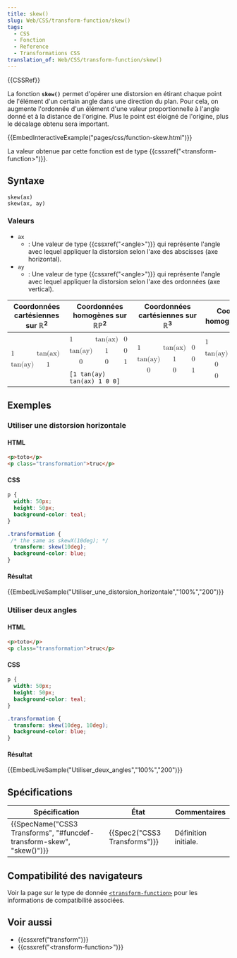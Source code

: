 ```yaml
---
title: skew()
slug: Web/CSS/transform-function/skew()
tags:
  - CSS
  - Fonction
  - Reference
  - Transformations CSS
translation_of: Web/CSS/transform-function/skew()
---
```

{{CSSRef}}

La fonction **`skew()`** permet d'opérer une distorsion en étirant chaque point de l'élément d'un certain angle dans une direction du plan. Pour cela, on augmente l'ordonnée d'un élément d'une valeur proportionnelle à l'angle donné et à la distance de l'origine. Plus le point est éloigné de l'origine, plus le décalage obtenu sera important.

{{EmbedInteractiveExample("pages/css/function-skew.html")}}

La valeur obtenue par cette fonction est de type {{cssxref("&lt;transform-function&gt;")}}.

## Syntaxe

    skew(ax)
    skew(ax, ay)

### Valeurs

- `ax`
  - : Une valeur de type {{cssxref("&lt;angle&gt;")}} qui représente l'angle avec lequel appliquer la distorsion selon l'axe des abscisses (axe horizontal).
- `ay`
  - : Une valeur de type {{cssxref("&lt;angle&gt;")}} qui représente l'angle avec lequel appliquer la distorsion selon l'axe des ordonnées (axe vertical).

<table class="standard-table">
  <thead>
    <tr>
      <th scope="col">Coordonnées cartésiennes sur ℝ<sup>2</sup></th>
      <th scope="col">Coordonnées homogènes sur ℝℙ<sup>2</sup></th>
      <th scope="col">Coordonnées cartésiennes sur ℝ<sup>3</sup></th>
      <th scope="col">Coordonnées homogènes sur ℝℙ<sup>3</sup></th>
    </tr>
  </thead>
  <tbody>
    <tr>
      <td colspan="1" rowspan="2">
        <math
          ><mfenced
            ><mtable
              ><mtr>1<mtd>tan(ax)</mtd></mtr
              ><mtr>tan(ay)<mtd>1</mtd></mtr></mtable
            ></mfenced
          ></math
        >
      </td>
      <td>
        <math
          ><mfenced
            ><mtable
              ><mtr>1<mtd>tan(ax)</mtd><mtd>0</mtd></mtr
              ><mtr>tan(ay)<mtd>1</mtd><mtd>0</mtd></mtr
              ><mtr><mtd>0</mtd><mtd>0</mtd><mtd>1</mtd></mtr
              ><mtr></mtr></mtable></mfenced
        ></math>
      </td>
      <td colspan="1" rowspan="2">
        <math
          ><mfenced
            ><mtable
              ><mtr>1<mtd>tan(ax)</mtd><mtd>0</mtd></mtr
              ><mtr>tan(ay)<mtd>1</mtd><mtd>0</mtd></mtr
              ><mtr><mtd>0</mtd><mtd>0</mtd><mtd>1</mtd></mtr></mtable
            ></mfenced
          ></math
        >
      </td>
      <td colspan="1" rowspan="2">
        <math
          ><mfenced
            ><mtable
              ><mtr>1<mtd>tan(ax)</mtd><mtd>0</mtd><mtd>0</mtd></mtr
              ><mtr>tan(ay)<mtd>1</mtd><mtd>0</mtd><mtd>0</mtd></mtr
              ><mtr><mtd>0</mtd><mtd>0</mtd><mtd>1</mtd><mtd>0</mtd></mtr
              ><mtr
                ><mtd>0</mtd><mtd>0</mtd><mtd>0</mtd><mtd>1</mtd></mtr
              ></mtable
            ></mfenced
          ></math
        >
      </td>
    </tr>
    <tr>
      <td><code>[1 tan(ay) tan(ax) 1 0 0]</code></td>
    </tr>
  </tbody>
</table>

## Exemples

### Utiliser une distorsion horizontale

#### HTML

```html
<p>toto</p>
<p class="transformation">truc</p>
```

#### CSS

```css
p {
  width: 50px;
  height: 50px;
  background-color: teal;
}

.transformation {
 /* the same as skewX(10deg); */
  transform: skew(10deg);
  background-color: blue;
}
```

#### Résultat

{{EmbedLiveSample("Utiliser_une_distorsion_horizontale","100%","200")}}

### Utiliser deux angles

#### HTML

```html
<p>toto</p>
<p class="transformation">truc</p>
```

#### CSS

```css
p {
  width: 50px;
  height: 50px;
  background-color: teal;
}

.transformation {
  transform: skew(10deg, 10deg);
  background-color: blue;
}
```

#### Résultat

{{EmbedLiveSample("Utiliser_deux_angles","100%","200")}}

## Spécifications

| Spécification                                                                                | État                                 | Commentaires         |
| -------------------------------------------------------------------------------------------- | ------------------------------------ | -------------------- |
| {{SpecName("CSS3 Transforms", "#funcdef-transform-skew", "skew()")}} | {{Spec2("CSS3 Transforms")}} | Définition initiale. |

## Compatibilité des navigateurs

Voir la page sur le type de donnée [`<transform-function>`](/fr/docs/Web/CSS/transform-function#compatibilité_des_navigateurs) pour les informations de compatibilité associées.

## Voir aussi

- {{cssxref("transform")}}
- {{cssxref("&lt;transform-function&gt;")}}
